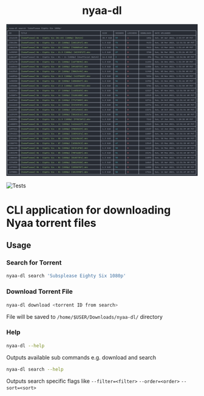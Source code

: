 <div align="center">
  <h1>nyaa-dl</h1>
</div>

![image](./assets/img.png)

![Tests](https://github.com/ej-agas/nyaa-dl/actions/workflows/main.yaml/badge.svg)

# CLI application for downloading Nyaa torrent files

## Usage
### Search for Torrent
```bash
nyaa-dl search 'Subsplease Eighty Six 1080p'
```

### Download Torrent File
```bash
nyaa-dl download <torrent ID from search>
```
File will be saved to `/home/$USER/Downloads/nyaa-dl/` directory

### Help
```bash
nyaa-dl --help
```
Outputs available sub commands e.g. download and search

```bash
nyaa-dl search --help
```
Outputs search specific flags like `--filter=<filter>` `--order=<order>` `--sort=<sort>`

